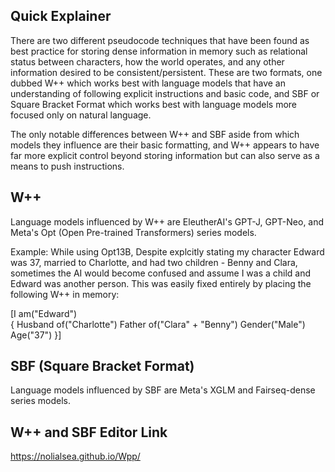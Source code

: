 ## Quick Explainer
There are two different pseudocode techniques that have been found as best practice for storing dense information in memory such as relational status between characters, how the world operates, and any other information desired to be consistent/persistent. These are two formats, one dubbed W++ which works best with language models that have an understanding of following explicit instructions and basic code, and SBF or Square Bracket Format which works best with language models more focused only on natural language.

The only notable differences between W++ and SBF aside from which models they influence are their basic formatting, and W++ appears to have far more explicit control beyond storing information but can also serve as a means to push instructions.

## W++
Language models influenced by W++ are EleutherAI's GPT-J, GPT-Neo, and Meta's Opt (Open Pre-trained Transformers) series models.

Example: 
While using Opt13B, Despite explcitly stating my character Edward was 37, married to Charlotte, and had two children - Benny and Clara, sometimes the AI would become confused and assume I was a child and Edward was another person. This was easily fixed entirely by placing the following W++ in memory:

[I am("Edward")<br>
{
Husband of("Charlotte")
Father of("Clara" + "Benny")
Gender("Male")
Age("37")
}]

## SBF (Square Bracket Format)
Language models influenced by SBF are Meta's XGLM and Fairseq-dense series models.

## W++ and SBF Editor Link
https://nolialsea.github.io/Wpp/
